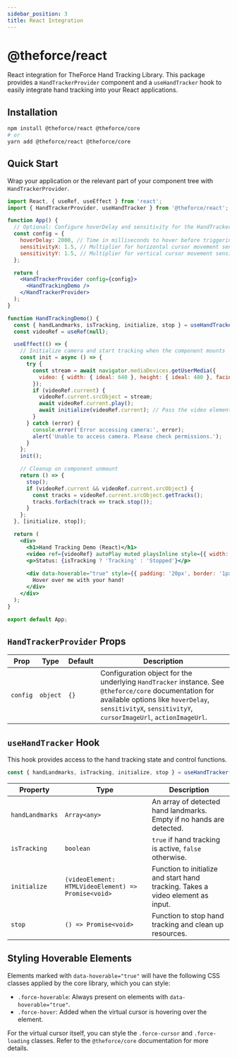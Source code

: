```yaml
---
sidebar_position: 3
title: React Integration
---
```


# @theforce/react

React integration for TheForce Hand Tracking Library. This package provides a `HandTrackerProvider` component and a `useHandTracker` hook to easily integrate hand tracking into your React applications.

## Installation

```bash
npm install @theforce/react @theforce/core
# or
yarn add @theforce/react @theforce/core
```

## Quick Start

Wrap your application or the relevant part of your component tree with `HandTrackerProvider`.

```jsx
import React, { useRef, useEffect } from 'react';
import { HandTrackerProvider, useHandTracker } from '@theforce/react';

function App() {
  // Optional: Configure hoverDelay and sensitivity for the HandTracker instance
  const config = {
    hoverDelay: 2000, // Time in milliseconds to hover before triggering a click
    sensitivityX: 1.5, // Multiplier for horizontal cursor movement sensitivity
    sensitivityY: 1.5, // Multiplier for vertical cursor movement sensitivity
  };

  return (
    <HandTrackerProvider config={config}>
      <HandTrackingDemo />
    </HandTrackerProvider>
  );
}

function HandTrackingDemo() {
  const { handLandmarks, isTracking, initialize, stop } = useHandTracker();
  const videoRef = useRef(null);

  useEffect(() => {
    // Initialize camera and start tracking when the component mounts
    const init = async () => {
      try {
        const stream = await navigator.mediaDevices.getUserMedia({
          video: { width: { ideal: 640 }, height: { ideal: 480 }, facingMode: 'user' },
        });
        if (videoRef.current) {
          videoRef.current.srcObject = stream;
          await videoRef.current.play();
          await initialize(videoRef.current); // Pass the video element to the tracker
        }
      } catch (error) {
        console.error('Error accessing camera:', error);
        alert('Unable to access camera. Please check permissions.');
      }
    };
    init();

    // Cleanup on component unmount
    return () => {
      stop();
      if (videoRef.current && videoRef.current.srcObject) {
        const tracks = videoRef.current.srcObject.getTracks();
        tracks.forEach(track => track.stop());
      }
    };
  }, [initialize, stop]);

  return (
    <div>
      <h1>Hand Tracking Demo (React)</h1>
      <video ref={videoRef} autoPlay muted playsInline style={{ width: '100%', maxWidth: '640px' }} />
      <p>Status: {isTracking ? 'Tracking' : 'Stopped'}</p>
      
      <div data-hoverable="true" style={{ padding: '20px', border: '1px solid gray', marginTop: '20px' }}>
        Hover over me with your hand!
      </div>
    </div>
  );
}

export default App;
```

## `HandTrackerProvider` Props

| Prop   | Type   | Default | Description                                           |
| ------ | ------ | ------- | ----------------------------------------------------- |
| `config` | `object` | `{}`      | Configuration object for the underlying `HandTracker` instance. See `@theforce/core` documentation for available options like `hoverDelay`, `sensitivityX`, `sensitivityY`, `cursorImageUrl`, `actionImageUrl`. |

## `useHandTracker` Hook

This hook provides access to the hand tracking state and control functions.

```javascript
const { handLandmarks, isTracking, initialize, stop } = useHandTracker();
```

| Property        | Type      | Description                                           |
| --------------- | --------- | ----------------------------------------------------- |
| `handLandmarks` | `Array<any>` | An array of detected hand landmarks. Empty if no hands are detected. |
| `isTracking`    | `boolean` | `true` if hand tracking is active, `false` otherwise. |
| `initialize`    | `(videoElement: HTMLVideoElement) => Promise<void>` | Function to initialize and start hand tracking. Takes a video element as input. |
| `stop`          | `() => Promise<void>` | Function to stop hand tracking and clean up resources. |

## Styling Hoverable Elements

Elements marked with `data-hoverable="true"` will have the following CSS classes applied by the core library, which you can style:

-   `.force-hoverable`: Always present on elements with `data-hoverable="true"`.
-   `.force-hover`: Added when the virtual cursor is hovering over the element.

For the virtual cursor itself, you can style the `.force-cursor` and `.force-loading` classes. Refer to the `@theforce/core` documentation for more details.
